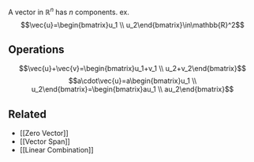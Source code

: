 A vector in $\mathbb{R}^n$ has $n$ components. ex. $$\vec{u}=\begin{bmatrix}u_1 \\ u_2\end{bmatrix}\in\mathbb{R}^2$$

## Operations

$$\vec{u}+\vec{v}=\begin{bmatrix}u_1+v_1 \\ u_2+v_2\end{bmatrix}$$
$$a\cdot\vec{u}=a\begin{bmatrix}u_1 \\ u_2\end{bmatrix}=\begin{bmatrix}au_1 \\ au_2\end{bmatrix}$$

## Related

- [[Zero Vector]]
- [[Vector Span]]
- [[Linear Combination]]
